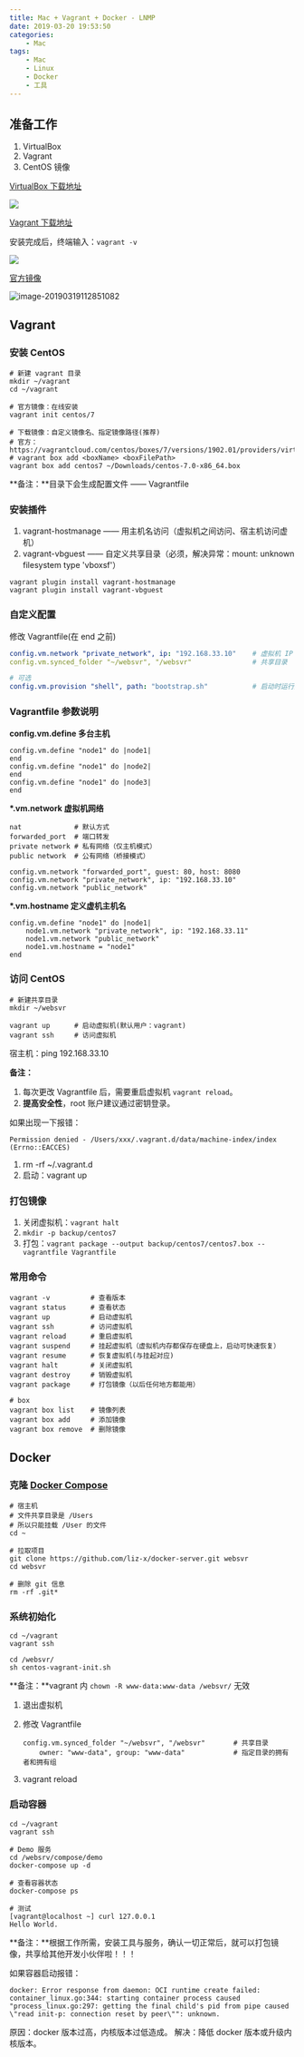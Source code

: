 ```yaml
---
title: Mac + Vagrant + Docker - LNMP
date: 2019-03-20 19:53:50
categories:
    - Mac
tags:
    - Mac
    - Linux
    - Docker
    - 工具
---
```


## 准备工作

1. VirtualBox
2. Vagrant
3. CentOS 镜像



[VirtualBox 下载地址](https://www.virtualbox.org/wiki/Downloads)

![](https://ws4.sinaimg.cn/large/006tKfTcgy1g17wq1rcvaj30jy04o0sm.jpg)



[Vagrant 下载地址](https://www.vagrantup.com/downloads.html)

安装完成后，终端输入：`vagrant -v`

![](https://ws1.sinaimg.cn/large/006tKfTcgy1g17wstjxb2j30d404a0sk.jpg)



[官方镜像](https://app.vagrantup.com/boxes/search)

![image-20190319112851082](https://ws2.sinaimg.cn/large/006tKfTcgy1g17y0nk47lj31kq0u0tjv.jpg)



## Vagrant

### 安装 CentOS

```shell
# 新建 vagrant 目录
mkdir ~/vagrant
cd ~/vagrant

# 官方镜像：在线安装
vagrant init centos/7

# 下载镜像：自定义镜像名、指定镜像路径(推荐)
# 官方：https://vagrantcloud.com/centos/boxes/7/versions/1902.01/providers/virtualbox.box
# vagrant box add <boxName> <boxFilePath>
vagrant box add centos7 ~/Downloads/centos-7.0-x86_64.box
```

**备注：**目录下会生成配置文件 —— Vagrantfile



### 安装插件

1. vagrant-hostmanage —— 用主机名访问（虚拟机之间访问、宿主机访问虚机）
2. vagrant-vbguest —— 自定义共享目录（必须，解决异常：mount: unknown filesystem type 'vboxsf'）

```shell
vagrant plugin install vagrant-hostmanage
vagrant plugin install vagrant-vbguest
```



### 自定义配置

修改 Vagrantfile(在 end 之前)

```yaml
config.vm.network "private_network", ip: "192.168.33.10"    # 虚拟机 IP
config.vm.synced_folder "~/websvr", "/websvr"               # 共享目录

# 可选
config.vm.provision "shell", path: "bootstrap.sh"           # 启动时运行脚本
```



### Vagrantfile 参数说明

**config.vm.define 多台主机**

```shell
config.vm.define "node1" do |node1|
end
config.vm.define "node1" do |node2|
end
config.vm.define "node1" do |node3|
end
```



**\*.vm.network 虚拟机网络**

```shell
nat             # 默认方式
forwarded_port  # 端口转发
private network # 私有网络（仅主机模式）
public network  # 公有网络（桥接模式）

config.vm.network "forwarded_port", guest: 80, host: 8080
config.vm.network "private_network", ip: "192.168.33.10"
config.vm.network "public_network"
```



**\*.vm.hostname 定义虚机主机名**

```shell
config.vm.define "node1" do |node1|
    node1.vm.network "private_network", ip: "192.168.33.11"
    node1.vm.network "public_network"
    node1.vm.hostname = "node1"
end
```



### 访问 CentOS

```shell
# 新建共享目录
mkdir ~/websvr
```

```shell
vagrant up      # 启动虚拟机(默认用户：vagrant)
vagrant ssh     # 访问虚拟机
```

宿主机：ping 192.168.33.10

**备注：**

1. 每次更改 Vagrantfile 后，需要重启虚拟机 `vagrant reload`。
2. **提高安全性**，root 账户建议通过密钥登录。



如果出现一下报错：

```
Permission denied - /Users/xxx/.vagrant.d/data/machine-index/index (Errno::EACCES)
```

1. rm -rf ~/.vagrant.d
2. 启动：vagrant up



### 打包镜像

1. 关闭虚拟机：`vagrant halt `
2. `mkdir -p backup/centos7`
3. 打包：`vagrant package --output backup/centos7/centos7.box --vagrantfile Vagrantfile`



### 常用命令

```shell
vagrant -v          # 查看版本
vagrant status      # 查看状态
vagrant up          # 启动虚拟机
vagrant ssh         # 访问虚拟机
vagrant reload      # 重启虚拟机
vagrant suspend     # 挂起虚拟机（虚拟机内存都保存在硬盘上，启动可快速恢复）
vagrant resume      # 恢复虚拟机(与挂起对应)
vagrant halt        # 关闭虚拟机
vagrant destroy     # 销毁虚拟机
vagrant package     # 打包镜像（以后任何地方都能用）

# box
vagrant box list    # 镜像列表
vagrant box add     # 添加镜像
vagrant box remove  # 删除镜像
```



## Docker

### 克隆 [Docker Compose](https://github.com/liz-x/docker-server)

```shell
# 宿主机
# 文件共享目录是 /Users
# 所以只能挂载 /User 的文件
cd ~

# 拉取项目
git clone https://github.com/liz-x/docker-server.git websvr
cd websvr

# 删除 git 信息
rm -rf .git*
```



### 系统初始化

```SHELL
cd ~/vagrant
vagrant ssh

cd /websvr/
sh centos-vagrant-init.sh
```

**备注：**vagrant 内 `chown -R www-data:www-data /websvr/` 无效

1. 退出虚拟机
2. 修改 Vagrantfile

    ```shell
    config.vm.synced_folder "~/websvr", "/websvr"       # 共享目录
        owner: "www-data", group: "www-data"            # 指定目录的拥有者和拥有组
    ```

3. vagrant reload



### 启动容器

```shell
cd ~/vagrant
vagrant ssh

# Demo 服务
cd /websrv/compose/demo
docker-compose up -d

# 查看容器状态
docker-compose ps

# 测试
[vagrant@localhost ~] curl 127.0.0.1
Hello World.
```

**备注：**根据工作所需，安装工具与服务，确认一切正常后，就可以打包镜像，共享给其他开发小伙伴啦！！！


如果容器启动报错：

```shell
docker: Error response from daemon: OCI runtime create failed: container_linux.go:344: starting container process caused "process_linux.go:297: getting the final child's pid from pipe caused \"read init-p: connection reset by peer\"": unknown.
```

原因：docker 版本过高，内核版本过低造成。
解决：降低 docker 版本或升级内核版本。
